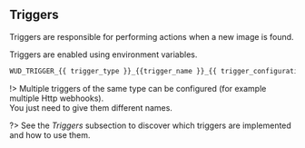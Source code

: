 ## Triggers

Triggers are responsible for performing actions when a new image is found.
  
Triggers are enabled using environment variables.

```bash
WUD_TRIGGER_{{ trigger_type }}_{{trigger_name }}_{{ trigger_configuration_item }}=XXX
```

!> Multiple triggers of the same type can be configured (for example multiple Http webhooks).  
You just need to give them different names.

?> See the _Triggers_ subsection to discover which triggers are implemented and how to use them.
